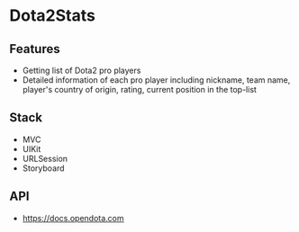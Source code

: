 # Dota2Stats
## Features
- Getting list of Dota2 pro players
- Detailed information of each pro player including nickname, team name, player's country of origin, rating, current position in the top-list
## Stack
- MVC
- UIKit
- URLSession
- Storyboard

## API
- https://docs.opendota.com
